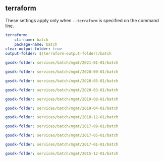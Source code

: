 
## terraform

These settings apply only when `--terraform` is specified on the command line.

``` yaml $(terraform)
terraform:
    cli-name: batch
    package-name: batch
clear-output-folder: true
output-folder: $(terraform-output-folder)/batch
```

``` yaml $(tag) == 'package-2021-01' && $(terraform)
gosdk-folder: services/batch/mgmt/2021-01-01/batch
```

``` yaml $(tag) == 'package-2020-09' && $(terraform)
gosdk-folder: services/batch/mgmt/2020-09-01/batch
```

``` yaml $(tag) == 'package-2020-05' && $(terraform)
gosdk-folder: services/batch/mgmt/2020-05-01/batch
```

``` yaml $(tag) == 'package-2020-03' && $(terraform)
gosdk-folder: services/batch/mgmt/2020-03-01/batch
```

``` yaml $(tag) == 'package-2019-08' && $(terraform)
gosdk-folder: services/batch/mgmt/2019-08-01/batch
```

``` yaml $(tag) == 'package-2019-04' && $(terraform)
gosdk-folder: services/batch/mgmt/2019-04-01/batch
```

``` yaml $(tag) == 'package-2018-12' && $(terraform)
gosdk-folder: services/batch/mgmt/2018-12-01/batch
```

``` yaml $(tag) == 'package-2017-09' && $(terraform)
gosdk-folder: services/batch/mgmt/2017-09-01/batch
```

``` yaml $(tag) == 'package-2017-05' && $(terraform)
gosdk-folder: services/batch/mgmt/2017-05-01/batch
```

``` yaml $(tag) == 'package-2017-01' && $(terraform)
gosdk-folder: services/batch/mgmt/2017-01-01/batch
```

``` yaml $(tag) == 'package-2015-12' && $(terraform)
gosdk-folder: services/batch/mgmt/2015-12-01/batch
```
